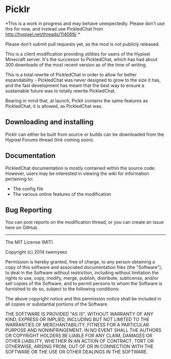 Picklr
======

*This is a work in progress and may behave unexpectedly. Please don't use this for now, and instead use PickledChat from http://hypixel.net/threads/114069/ *

Please don't submit pull requests yet, as the mod is not publicly released.

This is a client modification providing utilities for users of the Hypixel Minecraft server. It's the successor to PickledChat, which has had about 300 downloads of the most recent version as of the time of writing.

This is a total rewrite of PickledChat in order to allow for better expandability - PickledChat was never designed to grow to the size it has, and the fast development has meant that the best way to ensure a sustainable future was to totally rewrite PickledChat.

Bearing in mind that, at launch, Picklr contains the same features as PickledChat, it is allowed, as PickledChat was.

Downloading and installing
---------------------------

Picklr can either be built from source or builds can be downloaded from the Hypixel Forums thread (link coming soon).


Documentation
-------------

PickledChat documentation is mostly contained within the source code. However, users may be interested in viewing the wiki for information pertaining to:
- The config file
- The various online features of the modification


Bug Reporting
-------------

You can post reports on the modification thread, or you can create an issue here on GitHub.


-------------------------------------------------------------------------------
The MIT License (MIT)

Copyright (c) 2014 twemyeez

Permission is hereby granted, free of charge, to any person obtaining a copy
of this software and associated documentation files (the "Software"), to deal
in the Software without restriction, including without limitation the rights
to use, copy, modify, merge, publish, distribute, sublicense, and/or sell
copies of the Software, and to permit persons to whom the Software is
furnished to do so, subject to the following conditions:

The above copyright notice and this permission notice shall be included in all
copies or substantial portions of the Software.

THE SOFTWARE IS PROVIDED "AS IS", WITHOUT WARRANTY OF ANY KIND, EXPRESS OR
IMPLIED, INCLUDING BUT NOT LIMITED TO THE WARRANTIES OF MERCHANTABILITY,
FITNESS FOR A PARTICULAR PURPOSE AND NONINFRINGEMENT. IN NO EVENT SHALL THE
AUTHORS OR COPYRIGHT HOLDERS BE LIABLE FOR ANY CLAIM, DAMAGES OR OTHER
LIABILITY, WHETHER IN AN ACTION OF CONTRACT, TORT OR OTHERWISE, ARISING FROM,
OUT OF OR IN CONNECTION WITH THE SOFTWARE OR THE USE OR OTHER DEALINGS IN THE
SOFTWARE.

